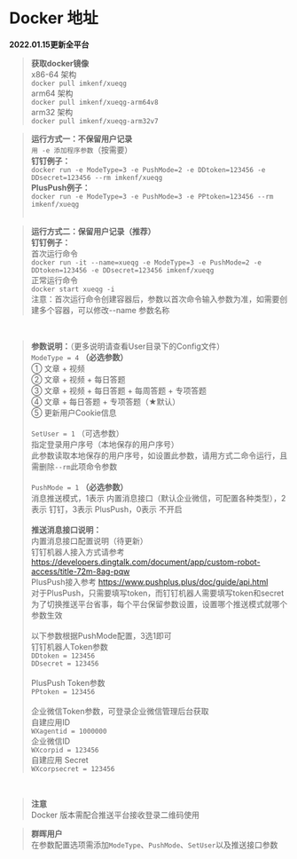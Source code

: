 # Docker 地址<br>
**2022.01.15更新全平台**<br>
> **获取docker镜像**<br>
> x86-64 架构<br>
`docker pull imkenf/xueqg`<br>
> arm64 架构<br>
`docker pull imkenf/xueqg-arm64v8`<br>
> arm32 架构<br>
`docker pull imkenf/xueqg-arm32v7`

> **运行方式一：不保留用户记录**<br>
`用 -e 添加程序参数`（按需要）<br>
**钉钉例子：**<br>
> `docker run -e ModeType=3 -e PushMode=2 -e DDtoken=123456 -e DDsecret=123456 --rm imkenf/xueqg`<br>
**PlusPush例子：**<br>
> `docker run -e ModeType=3 -e PushMode=3 -e PPtoken=123456 --rm imkenf/xueqg`<br><br>

> **运行方式二：保留用户记录（推荐）**<br>
**钉钉例子：**<br>
首次运行命令<br>
> `docker run -it --name=xueqg -e ModeType=3 -e PushMode=2 -e DDtoken=123456 -e DDsecret=123456 imkenf/xueqg`<br>
正常运行命令<br>
> `docker start xueqg -i`<br>
注意：首次运行命令创建容器后，参数以首次命令输入参数为准，如需要创建多个容器，可以修改--name 参数名称
<br>

> **参数说明：**（更多说明请查看User目录下的Config文件）<br>
`ModeType = 4` **（必选参数）**<br>
① 文章 + 视频<br>
② 文章 + 视频 + 每日答题<br>
③ 文章 + 视频 + 每日答题 + 每周答题 + 专项答题<br>
④ 文章 + 每日答题 + 专项答题（★默认）<br>
⑤ 更新用户Cookie信息 <br><br>
`SetUser = 1` （可选参数）<br>
指定登录用户序号（本地保存的用户序号）<br>
此参数读取本地保存的用户序号，如设置此参数，请用方式二命令运行，且需删除`--rm`此项命令参数<br><br>
`PushMode = 1` **（必选参数）**<br>
消息推送模式，1表示 内置消息接口（默认企业微信，可配置各种类型），2表示 钉钉，3表示 PlusPush，0表示 不开启<br><br>
**推送消息接口说明：**<br>
内置消息接口配置说明（待更新）<br>
钉钉机器人接入方式请参考 https://developers.dingtalk.com/document/app/custom-robot-access/title-72m-8ag-pqw<br>
PlusPush接入参考 https://www.pushplus.plus/doc/guide/api.html<br>
对于PlusPush，只需要填写token，而钉钉机器人需要填写token和secret<br>
为了切换推送平台省事，每个平台保留参数设置，设置哪个推送模式就哪个参数生效<br><br>
以下参数根据PushMode配置，3选1即可<br>
钉钉机器人Token参数<br>
`DDtoken = 123456`<br>
`DDsecret = 123456`<br><br>
PlusPush Token参数<br>
`PPtoken = 123456`<br><br>
企业微信Token参数，可登录企业微信管理后台获取<br>
自建应用ID<br>
`WXagentid = 1000000`<br>
企业微信ID<br>
`WXcorpid = 123456`<br>
自建应用 Secret<br>
`WXcorpsecret = 123456`
<br>

> **注意**<br>
> Docker 版本需配合推送平台接收登录二维码使用<br>

> **群晖用户**<br>
> 在参数配置选项需添加`ModeType`、`PushMode`、`SetUser`以及推送接口参数
